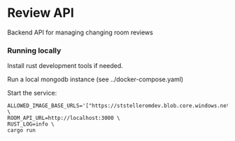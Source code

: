 # Review API

Backend API for managing changing room reviews

### Running locally

Install rust development tools if needed.

Run a local mongodb instance (see ../docker-compose.yaml)

Start the service:

```
ALLOWED_IMAGE_BASE_URLS='["https://ststelleromdev.blob.core.windows.net/"]' \
ROOM_API_URL=http://localhost:3000 \
RUST_LOG=info \
cargo run
```

